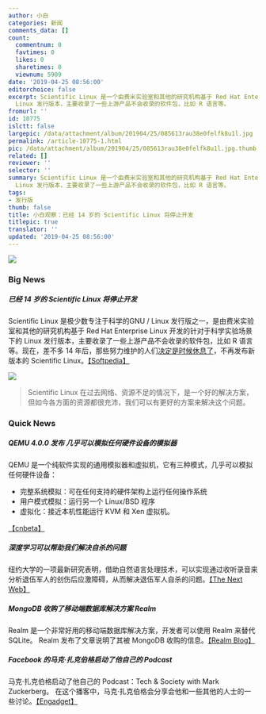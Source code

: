 ```yaml
---
author: 小白
categories: 新闻
comments_data: []
count:
  commentnum: 0
  favtimes: 0
  likes: 0
  sharetimes: 0
  viewnum: 5909
date: '2019-04-25 08:56:00'
editorchoice: false
excerpt: Scientific Linux 是一个由费米实验室和其他的研究机构基于 Red Hat Enterprise Linux 开发的针对于科学实验场景下的
  Linux 发行版本，主要收录了一些上游产品不会收录的软件包，比如 R 语言等。
fromurl: ''
id: 10775
islctt: false
largepic: /data/attachment/album/201904/25/085613rau38e0felfk8u1l.jpg
permalink: /article-10775-1.html
pic: /data/attachment/album/201904/25/085613rau38e0felfk8u1l.jpg.thumb.jpg
related: []
reviewer: ''
selector: ''
summary: Scientific Linux 是一个由费米实验室和其他的研究机构基于 Red Hat Enterprise Linux 开发的针对于科学实验场景下的
  Linux 发行版本，主要收录了一些上游产品不会收录的软件包，比如 R 语言等。
tags:
- 发行版
thumb: false
title: 小白观察：已经 14 岁的 Scientific Linux 将停止开发
titlepic: true
translator: ''
updated: '2019-04-25 08:56:00'
---
```


![](/data/attachment/album/201904/25/085613rau38e0felfk8u1l.jpg)


### Big News


##### 已经 14 岁的 Scientific Linux 将停止开发


Scientific Linux 是极少数专注于科学的GNU / Linux 发行版之一，是由费米实验室和其他的研究机构基于 Red Hat Enterprise Linux 开发的针对于科学实验场景下的 Linux 发行版本，主要收录了一些上游产品不会收录的软件包，比如 R 语言等。现在，差不多 14 年后，那些努力维护的人们[决定是时候休息了](http://scientificlinuxforum.org/index.php?showtopic=3852)，不再发布新版本的 Scientific Linux。[【Softpedia】](https://news.softpedia.com/news/scientific-linux-will-be-discontinued-as-fermilab-moves-to-centos-linux-525789.shtml)


![](/data/attachment/album/201904/19/123826jwwhua7ggqzgxufz.png)



> 
> Scientific Linux 在过去网络、资源不足的情况下，是一个好的解决方案，但如今各方面的资源都很充沛，我们可以有更好的方案来解决这个问题。
> 
> 
> 


### Quick News


##### QEMU 4.0.0 发布 几乎可以模拟任何硬件设备的模拟器


QEMU 是一个纯软件实现的通用模拟器和虚拟机，它有三种模式，几乎可以模拟任何硬件设备：


* 完整系统模拟：可在任何支持的硬件架构上运行任何操作系统
* 用户模式模拟：运行另一个 Linux/BSD 程序
* 虚拟化：接近本机性能运行 KVM 和 Xen 虚拟机。


[【cnbeta】](https://www.cnbeta.com/articles/soft/840967.htm)


##### 深度学习可以帮助我们解决自杀的问题


纽约大学的一项最新研究表明，借助自然语言处理技术，可以实现通过收听录音来分析退伍军人的创伤后应激障碍，从而解决退伍军人自杀的问题。[【The Next Web】](https://thenextweb.com/artificial-intelligence/2019/04/24/deep-learning-can-help-us-eradicate-suicide-but-only-if-we-let-it/)


##### MongoDB 收购了移动端数据库解决方案 Realm


Realm 是一个非常好用的移动端数据库解决方案，开发者可以使用 Realm 来替代 SQLite。 Realm 发布了文章说明了其被 MongoDB 收购的信息。[【Realm Blog】](https://realm.io/blog/mongodb-to-acquire-realm-the-future-is-bright/)


##### Facebook 的马克·扎克伯格启动了他自己的 Podcast


马克·扎克伯格启动了他自己的 Podcast：Tech & Society with Mark Zuckerberg。 在这个播客中，马克·扎克伯格会分享会他和一些其他的人士的一些讨论。[【Engadget】](https://www.engadget.com/2019/04/24/mark-zuckerberg-podcast/)